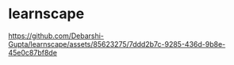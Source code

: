 # learnscape



https://github.com/Debarshi-Gupta/learnscape/assets/85623275/7ddd2b7c-9285-436d-9b8e-45e0c87bf8de

